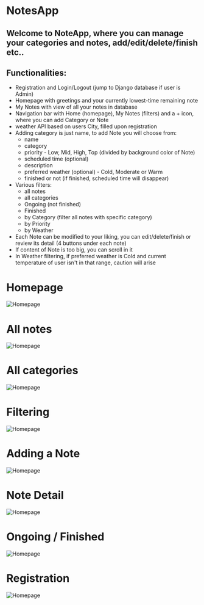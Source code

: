  # NotesApp
 
 ## Welcome to NoteApp, where you can manage your categories and notes, add/edit/delete/finish etc..

 ## Functionalities:
- Registration and Login/Logout (jump to Django database if user is Admin)
- Homepage with greetings and your currently lowest-time remaining note
- My Notes with view of all your notes in database
- Navigation bar with Home (homepage), My Notes (filters) and a + icon, where you can add Category or Note
- weather API based on users City, filled upon registration
- Adding category is just name, to add Note you will choose from:
  - name
  - category
  - priority - Low, Mid, High, Top (divided by background color of Note)
  - scheduled time (optional)
  - description
  - preferred weather (optional) - Cold, Moderate or Warm
  - finished or not (if finished, scheduled time will disappear)
- Various filters:
  - all notes
  - all categories
  - Ongoing (not finished)
  - Finished
  - by Category (filter all notes with specific category)
  - by Priority
  - by Weather
- Each Note can be modified to your liking, you can edit/delete/finish or review its detail (4 buttons under each note)
- If content of Note is too big, you can scroll in it
- In Weather filtering, if preferred weather is Cold and current temperature of user isn't in that range, caution will arise

 # Homepage
![Homepage](screenz/homepage.jpg)

 # All notes
![Homepage](screenz/all_notes.jpg)

 # All categories
![Homepage](screenz/all_categories.jpg)

 # Filtering
![Homepage](screenz/filtering.jpg)

 # Adding a Note
![Homepage](screenz/add_note.jpg)

 # Note Detail
![Homepage](screenz/note_detail.jpg)

 # Ongoing / Finished
![Homepage](screenz/ongoing+finished.jpg)

 # Registration
![Homepage](screenz/registration.jpg)